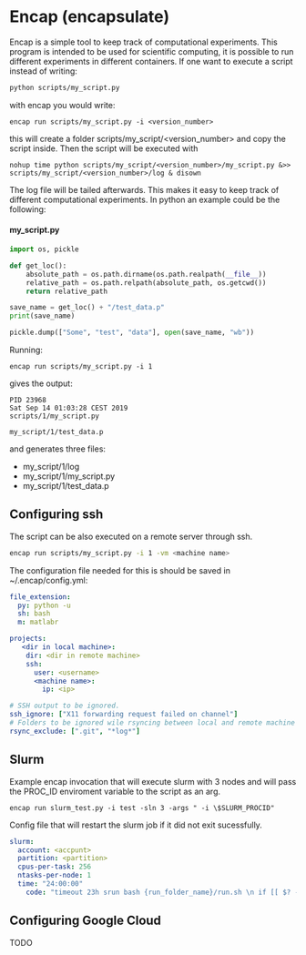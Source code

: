 # Encap (encapsulate)
Encap is a simple tool to keep track of computational experiments.
This program is intended to be used for scientific computing, it is possible to run different experiments in different containers.
If one want to execute a script instead of writing:
```bash
python scripts/my_script.py
```
with encap you would write:
```
encap run scripts/my_script.py -i <version_number>
```
this will create a folder scripts/my_script/<version_number> and copy the script inside.
Then the script will be executed with
```
nohup time python scripts/my_script/<version_number>/my_script.py &>> scripts/my_script/<version_number>/log & disown
```
The log file will be tailed afterwards. This makes it easy to keep track of different computational experiments. In python an example could be the following:

#### my_script.py
```python
import os, pickle

def get_loc():
    absolute_path = os.path.dirname(os.path.realpath(__file__))
    relative_path = os.path.relpath(absolute_path, os.getcwd())
    return relative_path

save_name = get_loc() + "/test_data.p"
print(save_name)

pickle.dump(["Some", "test", "data"], open(save_name, "wb"))
```
Running:
```
encap run scripts/my_script.py -i 1
```

gives the output:
```
PID 23968
Sat Sep 14 01:03:28 CEST 2019
scripts/1/my_script.py   

my_script/1/test_data.p
```
and generates three files:
* my_script/1/log
* my_script/1/my_script.py
* my_script/1/test_data.p

## Configuring ssh
The script can be also executed on a remote server through ssh.

```bash
encap run scripts/my_script.py -i 1 -vm <machine name>
```
The configuration file needed for this is should be saved in ~/.encap/config.yml:
```yml
file_extension:
  py: python -u
  sh: bash
  m: matlabr

projects:
   <dir in local machine>:
    dir: <dir in remote machine>
    ssh:
      user: <username>
      <machine name>:
        ip: <ip>

# SSH output to be ignored.
ssh_ignore: ["X11 forwarding request failed on channel"]
# Folders to be ignored wile rsyncing between local and remote machine
rsync_exclude: [".git", "*log*"]
```

## Slurm
Example encap invocation that will execute slurm with 3 nodes and will pass the PROC_ID enviroment variable to the script as an arg.
```
encap run slurm_test.py -i test -sln 3 -args " -i \$SLURM_PROCID"
```

Config file that will restart the slurm job if it did not exit sucessfully.
```yml
slurm:
  account: <accpunt>
  partition: <partition>
  cpus-per-task: 256
  ntasks-per-node: 1
  time: "24:00:00"
    code: "timeout 23h srun bash {run_folder_name}/run.sh \n if [[ $? -eq 124 ]]; then \n sbatch {run_folder_name}/run.slurm \n fi"
```

## Configuring Google Cloud
TODO
